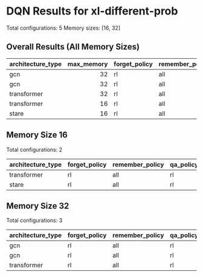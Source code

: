 # DQN Results for xl-different-prob

Total configurations: 5
Memory sizes: [16, 32]

## Overall Results (All Memory Sizes)

| architecture_type   |   max_memory | forget_policy   | remember_policy   | qa_policy   | explore_policy   | separate_networks   | network_size   |   test_mean |   test_std |   val_mean |   val_std |   n_seeds |
|:--------------------|-------------:|:----------------|:------------------|:------------|:-----------------|:--------------------|:---------------|------------:|-----------:|-----------:|----------:|----------:|
| gcn                 |           32 | rl              | all               | rl          | rl               | False               | small          |         527 |          0 |        521 |         0 |         1 |
| gcn                 |           32 | rl              | all               | rl          | rl               | True                | big            |         501 |          0 |        543 |         0 |         1 |
| transformer         |           32 | rl              | all               | rl          | rl               | False               | small          |         386 |          0 |        516 |         0 |         1 |
| transformer         |           16 | rl              | all               | rl          | rl               | True                | big            |         350 |          0 |        435 |         0 |         1 |
| stare               |           16 | rl              | all               | rl          | rl               | True                | big            |         348 |          0 |        335 |         0 |         1 |

## Memory Size 16

Total configurations: 2

| architecture_type   | forget_policy   | remember_policy   | qa_policy   | explore_policy   | separate_networks   | network_size   |   test_mean |   test_std |   val_mean |   val_std |   n_seeds |
|:--------------------|:----------------|:------------------|:------------|:-----------------|:--------------------|:---------------|------------:|-----------:|-----------:|----------:|----------:|
| transformer         | rl              | all               | rl          | rl               | True                | big            |         350 |          0 |        435 |         0 |         1 |
| stare               | rl              | all               | rl          | rl               | True                | big            |         348 |          0 |        335 |         0 |         1 |

## Memory Size 32

Total configurations: 3

| architecture_type   | forget_policy   | remember_policy   | qa_policy   | explore_policy   | separate_networks   | network_size   |   test_mean |   test_std |   val_mean |   val_std |   n_seeds |
|:--------------------|:----------------|:------------------|:------------|:-----------------|:--------------------|:---------------|------------:|-----------:|-----------:|----------:|----------:|
| gcn                 | rl              | all               | rl          | rl               | False               | small          |         527 |          0 |        521 |         0 |         1 |
| gcn                 | rl              | all               | rl          | rl               | True                | big            |         501 |          0 |        543 |         0 |         1 |
| transformer         | rl              | all               | rl          | rl               | False               | small          |         386 |          0 |        516 |         0 |         1 |

